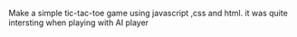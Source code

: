 Make a simple tic-tac-toe game using javascript ,css and html.
it was quite intersting when playing with AI player
